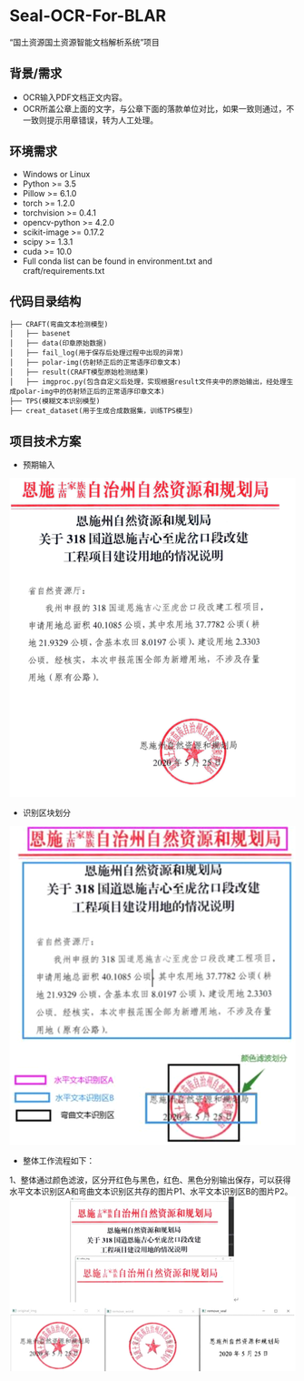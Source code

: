 # Seal-OCR-For-BLAR
“国土资源国土资源智能文档解析系统”项目

## 背景/需求
- OCR输入PDF文档正文内容。
- OCR所盖公章上面的文字，与公章下面的落款单位对比，如果一致则通过，不一致则提示用章错误，转为人工处理。
## 环境需求
-   Windows or Linux
-   Python >= 3.5
-   Pillow >= 6.1.0
-   torch >= 1.2.0
-   torchvision >= 0.4.1
-   opencv-python >= 4.2.0
-   scikit-image >= 0.17.2
-   scipy >= 1.3.1
-   cuda >= 10.0
-   Full conda list can be found in environment.txt and craft/requirements.txt

## 代码目录结构
```
├── CRAFT(弯曲文本检测模型)
│   ├── basenet
│   ├── data(印章原始数据)
│   ├── fail_log(用于保存后处理过程中出现的异常)
│   ├── polar-img(仿射矫正后的正常语序印章文本)
│   ├── result(CRAFT模型原始检测结果)
│   ├── imgproc.py(包含自定义后处理，实现根据result文件夹中的原始输出，经处理生成polar-img中的仿射矫正后的正常语序印章文本)
├── TPS(模糊文本识别模型)
├── creat_dataset(用于生成合成数据集，训练TPS模型)
```
## 项目技术方案
- 预期输入

![raw_input](https://github.com/GaoKangYu/Seal-OCR-For-BLAR/blob/main/readme_fig/raw_input.png)
- 识别区块划分

![task_decomposition](https://github.com/GaoKangYu/Seal-OCR-For-BLAR/blob/main/readme_fig/task_decomposition.png)
- 整体工作流程如下：

1、整体通过颜色滤波，区分开红色与黑色，红色、黑色分别输出保存，可以获得水平文本识别区A和弯曲文本识别区共存的图片P1、水平文本识别区B的图片P2。
![color_separation](https://github.com/GaoKangYu/Seal-OCR-For-BLAR/blob/main/readme_fig/color_separation.png)
